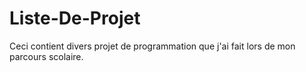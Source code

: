 # Liste-De-Projet
Ceci contient divers projet de programmation que j'ai fait lors de mon parcours scolaire.
